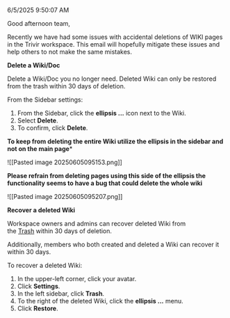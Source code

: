 6/5/2025 9:50:07 AM



Good afternoon team,

Recently we have had some issues with accidental deletions of WIKI pages in the Trivir workspace. This email will hopefully mitigate these issues and help others to not make the same mistakes.

**Delete a Wiki/Doc**

Delete a Wiki/Doc you no longer need. Deleted Wiki can only be restored from the trash within 30 days of deletion.

From the Sidebar settings:

1. From the Sidebar, click the **ellipsis ...** icon next to the Wiki.
2. Select **Delete**.
3. To confirm, click **Delete**.

**To keep from deleting the entire Wiki utilize the ellipsis in the sidebar and not on the main page***

![[Pasted image 20250605095153.png]]


**Please refrain from deleting pages using this side of the ellipsis the functionality seems to have a bug that could delete the whole wiki**


![[Pasted image 20250605095207.png]]

**Recover a deleted Wiki**

Workspace owners and admins can recover deleted Wiki from the [Trash](https://help.clickup.com/hc/en-us/articles/6311742742423-Restore-items-from-the-Trash) within 30 days of deletion.

Additionally, members who both created and deleted a Wiki can recover it within 30 days.

To recover a deleted Wiki:

1. In the upper-left corner, click your avatar.
2. Click **Settings**.
3. In the left sidebar, click **Trash**.
4. To the right of the deleted Wiki, click the **ellipsis ...** menu.
5. Click **Restore**.